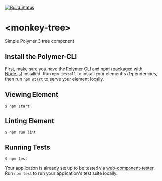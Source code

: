 [![Build Status](https://travis-ci.org/stefanfrede/monkey-tree.svg?branch=master)](https://travis-ci.org/stefanfrede/monkey-tree)

# \<monkey-tree\>

Simple Polymer 3 tree component

## Install the Polymer-CLI

First, make sure you have the [Polymer CLI](https://www.npmjs.com/package/polymer-cli) and npm (packaged with [Node.js](https://nodejs.org)) installed. Run `npm install` to install your element's dependencies, then run `npm start` to serve your element locally.

## Viewing Element

```
$ npm start
```

## Linting Element

```
$ npm run lint
```

## Running Tests

```
$ npm test
```

Your application is already set up to be tested via [web-component-tester](https://github.com/Polymer/web-component-tester). Run `npm test` to run your application's test suite locally.
